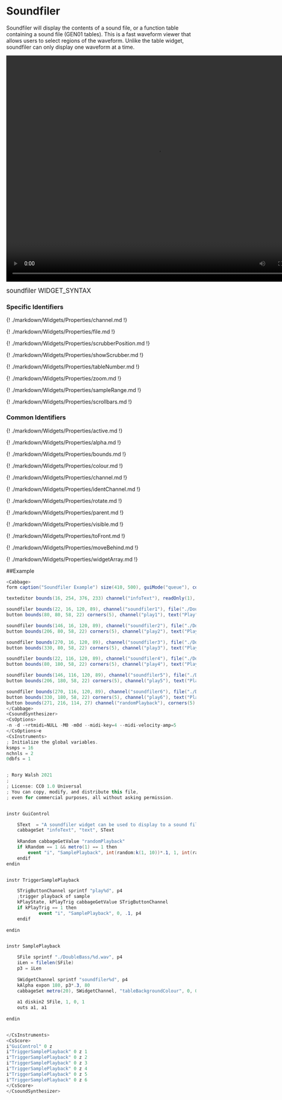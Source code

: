 # Soundfiler

Soundfiler will display the contents of a sound file, or a function table containing a sound file (GEN01 tables). This is a fast waveform viewer that allows users to select regions of the waveform. Unlike the table widget, soundfiler can only display one waveform at a time. 

<video width="800" height="600" controls>
<source src="../../images/docs/soundfiler.mp4">
</video> 

<big></pre>
soundfiler WIDGET_SYNTAX
</pre></big>

### Specific Identifiers

{! ./markdown/Widgets/Properties/channel.md  !}

{! ./markdown/Widgets/Properties/file.md !} 

{! ./markdown/Widgets/Properties/scrubberPosition.md !} 

{! ./markdown/Widgets/Properties/showScrubber.md !} 

{! ./markdown/Widgets/Properties/tableNumber.md  !}

{! ./markdown/Widgets/Properties/zoom.md !}  

{! ./markdown/Widgets/Properties/sampleRange.md !}  

{! ./markdown/Widgets/Properties/scrollbars.md !}  

### Common Identifiers

{! ./markdown/Widgets/Properties/active.md !} 

{! ./markdown/Widgets/Properties/alpha.md !} 

{! ./markdown/Widgets/Properties/bounds.md !}

{! ./markdown/Widgets/Properties/colour.md !} 

{! ./markdown/Widgets/Properties/channel.md !} 

{! ./markdown/Widgets/Properties/identChannel.md !}  

{! ./markdown/Widgets/Properties/rotate.md !} 

{! ./markdown/Widgets/Properties/parent.md !} 

{! ./markdown/Widgets/Properties/visible.md  !}

{! ./markdown/Widgets/Properties/toFront.md !} 

{! ./markdown/Widgets/Properties/moveBehind.md !} 

{! ./markdown/Widgets/Properties/widgetArray.md !}  

<!--(End of identifiers)/-->

##Example
<!--(Widget Example)/-->
```csharp
<Cabbage>
form caption("Soundfiler Example") size(410, 500), guiMode("queue"), colour(2, 145, 209) pluginId("def1")

texteditor bounds(16, 254, 376, 233) channel("infoText"), readOnly(1), wrap(1), scrollbars(1)

soundfiler bounds(22, 16, 120, 89), channel("soundfiler1"), file("./DoubleBass/1.wav") colour(147, 210, 0), tableBackgroundColour(0, 0, 0, 80)
button bounds(80, 80, 58, 22) corners(5), channel("play1"), text("Play")

soundfiler bounds(146, 16, 120, 89), channel("soundfiler2"), file("./DoubleBass/2.wav") colour(147, 210, 0), tableBackgroundColour(0, 0, 0, 80)
button bounds(206, 80, 58, 22) corners(5), channel("play2"), text("Play")

soundfiler bounds(270, 16, 120, 89), channel("soundfiler3"), file("./DoubleBass/3.wav") colour(147, 210, 0), tableBackgroundColour(0, 0, 0, 80)
button bounds(330, 80, 58, 22) corners(5), channel("play3"), text("Play")

soundfiler bounds(22, 116, 120, 89), channel("soundfiler4"), file("./DoubleBass/4.wav") colour(147, 210, 0), tableBackgroundColour(0, 0, 0, 80)
button bounds(80, 180, 58, 22) corners(5), channel("play4"), text("Play")

soundfiler bounds(146, 116, 120, 89), channel("soundfiler5"), file("./DoubleBass/5.wav") colour(147, 210, 0), tableBackgroundColour(0, 0, 0, 80)
button bounds(206, 180, 58, 22) corners(5), channel("play5"), text("Play")

soundfiler bounds(270, 116, 120, 89), channel("soundfiler6"), file("./DoubleBass/6.wav") colour(147, 210, 0), tableBackgroundColour(0, 0, 0, 80)
button bounds(330, 180, 58, 22) corners(5), channel("play6"), text("Play")
button bounds(271, 216, 114, 27) channel("randomPlayback"), corners(5), text("Random Playback", "Stop")
</Cabbage>
<CsoundSynthesizer>
<CsOptions>
-n -d -+rtmidi=NULL -M0 -m0d --midi-key=4 --midi-velocity-amp=5
</CsOptions>e
<CsInstruments>
; Initialize the global variables. 
ksmps = 16
nchnls = 2
0dbfs = 1


; Rory Walsh 2021 
;
; License: CC0 1.0 Universal
; You can copy, modify, and distribute this file, 
; even for commercial purposes, all without asking permission. 


instr GuiControl

    SText  = "A soundfiler widget can be used to display to a sound file; from disk, or from a function table. It does not play back any audio, or produce any signal. All this must be handled using Csound.\n\nIn the example here, 6 samples are loaded from disk. The 'TriggerSamplePlayback' instrument is instantiated 6 times, one for each sample. This saves having to code 6 times.\n\nWhen the 'SamplePlayback' instrument is triggered is plays back the corresponding sample. It also changes the background colour of the soundfiler to give some visual feedback to the user as to when the sample is playing.\n\nFinally, a random button is added which triggers the six different sample to play back at random time intervals." 
    cabbageSet "infoText", "text", SText
        
    kRandom cabbageGetValue "randomPlayback"
    if kRandom == 1 && metro(1) == 1 then
        event "i", "SamplePlayback", int(random:k(1, 10))*.1, 1, int(random:k(1, 7))
    endif
endin


instr TriggerSamplePlayback 

    STrigButtonChannel sprintf "play%d", p4
    ;trigger playback of sample
    kPlayState, kPlayTrig cabbageGetValue STrigButtonChannel
    if kPlayTrig == 1 then
            event "i", "SamplePlayback", 0, .1, p4
    endif    
    
endin


instr SamplePlayback

    SFile sprintf "./DoubleBass/%d.wav", p4
    iLen = filelen(SFile)
    p3 = iLen
    
    SWidgetChannel sprintf "soundfiler%d", p4
    kAlpha expon 180, p3*.3, 80
    cabbageSet metro(20), SWidgetChannel, "tableBackgroundColour", 0, 0, 0, kAlpha     
    
    a1 diskin2 SFile, 1, 0, 1
    outs a1, a1  
        
endin


</CsInstruments>
<CsScore>
i"GuiControl" 0 z
i"TriggerSamplePlayback" 0 z 1
i"TriggerSamplePlayback" 0 z 2
i"TriggerSamplePlayback" 0 z 3
i"TriggerSamplePlayback" 0 z 4
i"TriggerSamplePlayback" 0 z 5
i"TriggerSamplePlayback" 0 z 6
</CsScore>
</CsoundSynthesizer>

```
<!--(End Widget Example)/-->